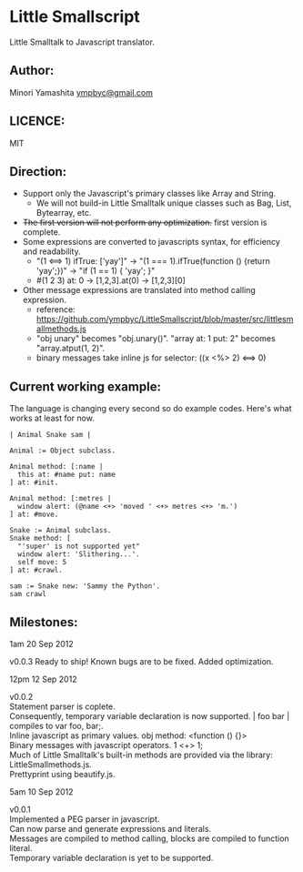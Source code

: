 Little Smallscript
==================
Little Smalltalk to Javascript translator.

Author:
-------
Minori Yamashita <ympbyc@gmail.com>

LICENCE:
--------
MIT

Direction:
----------
* Support only the Javascript's primary classes like Array and String. 
  * We will not build-in Little Smalltalk unique classes such as Bag, List, Bytearray, etc.
* <del>The first version will not perform any optimization.</del> first version is complete.
* Some expressions are converted to javascripts syntax, for efficiency and readability.
  * "(1 <==> 1) ifTrue: ['yay']" -> "(1 === 1).ifTrue(function () {return 'yay';})" -> "if (1 == 1) { 'yay'; }"
  * #(1 2 3) at: 0 -> [1,2,3].at(0) -> [1,2,3][0]
* Other message expressions are translated into method calling expression.
  * reference: https://github.com/ympbyc/LittleSmallscript/blob/master/src/littlesmallmethods.js
  * "obj unary" becomes "obj.unary()". "array at: 1 put: 2" becomes "array.atput(1, 2)".
  * binary messages take inline js for selector: ((x <%> 2) <==> 0)

Current working example:
------------------------
The language is changing every second so do example codes. Here's what works at least for now.

```smalltalk
| Animal Snake sam |

Animal := Object subclass.

Animal method: [:name | 
  this at: #name put: name
] at: #init.

Animal method: [:metres |
  window alert: (@name <+> 'moved ' <+> metres <+> 'm.')
] at: #move.

Snake := Animal subclass.
Snake method: [
  "'super' is not supported yet"
  window alert: 'Slithering...'.
  self move: 5
] at: #crawl.

sam := Snake new: 'Sammy the Python'.
sam crawl
```

Milestones:
----------

1am 20 Sep 2012

v0.0.3
Ready to ship! Known bugs are to be fixed.
Added optimization.

12pm 12 Sep 2012  

v0.0.2  
Statement parser is coplete.  
Consequently, temporary variable declaration is now supported. | foo bar | compiles to var foo, bar;.  
Inline javascript as primary values. obj method: <function () {}>  
Binary messages with javascript operators. 1 <+> 1;  
Much of Little Smalltalk's built-in methods are provided via the library: LittleSmallmethods.js.  
Prettyprint using beautify.js.  

5am 10 Sep 2012  

v0.0.1  
Implemented a PEG parser in javascript.  
Can now parse and generate expressions and literals.  
Messages are compiled to method calling, blocks are compiled to function literal.  
Temporary variable declaration is yet to be supported.  